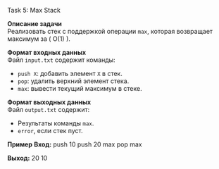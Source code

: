  Task 5: Max Stack

 **Описание задачи**  
 Реализовать стек с поддержкой операции `max`, которая возвращает максимум за \( O(1) \).

 **Формат входных данных**  
 Файл `input.txt` содержит команды:
 - `push X`: добавить элемент `X` в стек.
 - `pop`: удалить верхний элемент стека.
 - `max`: вывести текущий максимум в стеке.

 **Формат выходных данных**  
 Файл `output.txt` содержит:
 - Результаты команды `max`.
 - `error`, если стек пуст.

 **Пример**
 **Вход:**
 push 10
 push 20
 max
 pop
 max

 **Выход:**
 20
 10
